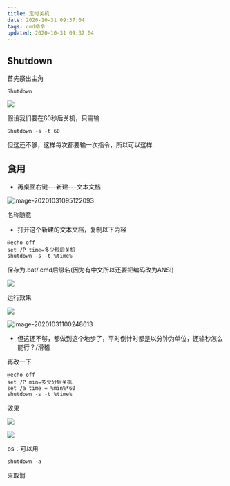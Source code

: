 ```yaml
---
title: 定时关机
date: 2020-10-31 09:37:04
tags: cmd命令
updated: 2020-10-31 09:37:04
---
```


## Shutdown

首先祭出主角

```
Shutdown
```

![](https://raw.thun888.xyz/thun888/tuku/master/img/20201031094718.png)

假设我们要在60秒后关机，只需输

```
Shutdown -s -t 60
```

但这还不够，这样每次都要输一次指令，所以可以这样

## 食用

- 再桌面右键---新建---文本文档

![image-20201031095122093](https://raw.thun888.xyz/thun888/tuku/master/img/image-20201031095122093.png)

名称随意

- 打开这个新建的文本文档，复制以下内容

```
@echo off
set /P time=多少秒后关机 
shutdown -s -t %time%
```

保存为.bat/.cmd后缀名(因为有中文所以还要把编码改为ANSI)

![](https://raw.thun888.xyz/thun888/tuku/master/img/20201031095819.png)

运行效果

![](https://raw.thun888.xyz/thun888/tuku/master/img/20201031100207.png)

![image-20201031100248613](https://raw.thun888.xyz/thun888/tuku/master/img/image-20201031100248613.png)

- 但这还不够，都做到这个地步了，平时倒计时都是以分钟为单位，还输秒怎么能行？/滑稽

再改一下

```
@echo off
set /P min=多少分后关机 
set /a time = %min%*60
shutdown -s -t %time%
```

效果

![](https://raw.thun888.xyz/thun888/tuku/master/img/20201031100717.png)

![](https://raw.thun888.xyz/thun888/tuku/master/img/20201031100735.png)

ps：可以用

```
shutdown -a
```

来取消
